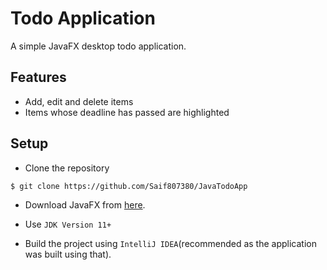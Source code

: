 # Todo Application
A simple JavaFX desktop todo application. 

## Features
* Add, edit and delete items
* Items whose deadline has passed are highlighted

## Setup

* Clone the repository
```bash
$ git clone https://github.com/Saif807380/JavaTodoApp
```
* Download JavaFX from [here](https://gluonhq.com/products/javafx/).

* Use `JDK Version 11+`

* Build the project using `IntelliJ IDEA`(recommended as the application was built using that).
